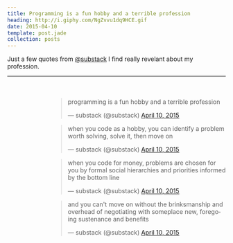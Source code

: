 ```yaml
---
title: Programming is a fun hobby and a terrible profession
heading: http://i.giphy.com/NgZvvu1dq9HCE.gif
date: 2015-04-10
template: post.jade
collection: posts
---
```


Just a few quotes from <a href="https://twitter.com/substack">@substack</a> I find really revelant about my profession.

<hr style="clear: both; border: 0; margin-bottom: 50px">

<div style="padding-left: 100px;">

<blockquote class="twitter-tweet" lang="en"><p>programming is a fun hobby and a terrible profession</p>&mdash; substack (@substack) <a href="https://twitter.com/substack/status/586438480164589568">April 10, 2015</a></blockquote> <script async src="//platform.twitter.com/widgets.js" charset="utf-8"></script>

<blockquote class="twitter-tweet" data-conversation="none" lang="en"><p>when you code as a hobby, you can identify a problem worth solving, solve it, then move on</p>&mdash; substack (@substack) <a href="https://twitter.com/substack/status/586438810470219778">April 10, 2015</a></blockquote> <script async src="//platform.twitter.com/widgets.js" charset="utf-8"></script>

<blockquote class="twitter-tweet" data-conversation="none" lang="en"><p>when you code for money, problems are chosen for you by formal social hierarchies and priorities informed by the bottom line</p>&mdash; substack (@substack) <a href="https://twitter.com/substack/status/586439368585322496">April 10, 2015</a></blockquote> <script async src="//platform.twitter.com/widgets.js" charset="utf-8"></script>

<blockquote class="twitter-tweet" data-conversation="none" lang="en"><p>and you can&#39;t move on without the brinksmanship and overhead of negotiating with someplace new, foregoing sustenance and benefits</p>&mdash; substack (@substack) <a href="https://twitter.com/substack/status/586440117612519424">April 10, 2015</a></blockquote> <script async src="//platform.twitter.com/widgets.js" charset="utf-8"></script>

</div>
